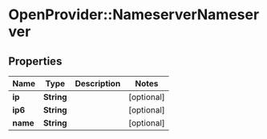 # OpenProvider::NameserverNameserver

## Properties
Name | Type | Description | Notes
------------ | ------------- | ------------- | -------------
**ip** | **String** |  | [optional] 
**ip6** | **String** |  | [optional] 
**name** | **String** |  | [optional] 

